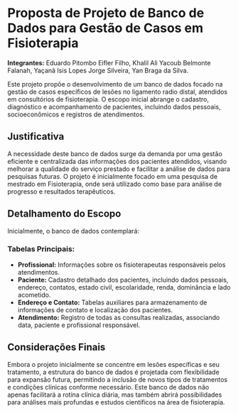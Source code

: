 # Proposta de Projeto de Banco de Dados para Gestão de Casos em Fisioterapia

**Integrantes:** Eduardo Pitombo Eifler Filho, Khalil Ali Yacoub Belmonte Falanah, Yaçanã Isis Lopes Jorge Silveira, Yan Braga da Silva.

Este projeto propõe o desenvolvimento de um banco de dados focado na gestão de casos específicos de lesões no ligamento radio distal, atendidos em consultórios de fisioterapia. O escopo inicial abrange o cadastro, diagnóstico e acompanhamento de pacientes, incluindo dados pessoais, socioeconômicos e registros de atendimentos.

## Justificativa

A necessidade deste banco de dados surge da demanda por uma gestão eficiente e centralizada das informações dos pacientes atendidos, visando melhorar a qualidade do serviço prestado e facilitar a análise de dados para pesquisas futuras. O projeto é inicialmente focado em uma pesquisa de mestrado em Fisioterapia, onde será utilizado como base para análise de progresso e resultados terapêuticos.

## Detalhamento do Escopo

Inicialmente, o banco de dados contemplará:

### Tabelas Principais:
- **Profissional:** Informações sobre os fisioterapeutas responsáveis pelos atendimentos.
- **Paciente:** Cadastro detalhado dos pacientes, incluindo dados pessoais, endereço, contatos, estado civil, escolaridade, renda, dominância e lado acometido.
- **Endereço e Contato:** Tabelas auxiliares para armazenamento de informações de contato e localização dos pacientes.
- **Atendimento:** Registro de todas as consultas realizadas, associando data, paciente e profissional responsável.

## Considerações Finais

Embora o projeto inicialmente se concentre em lesões específicas e seu tratamento, a estrutura do banco de dados é projetada com flexibilidade para expansão futura, permitindo a inclusão de novos tipos de tratamentos e condições clínicas conforme necessário. Este banco de dados não apenas facilitará a rotina clínica diária, mas também abrirá possibilidades para análises mais profundas e estudos científicos na área de fisioterapia.
